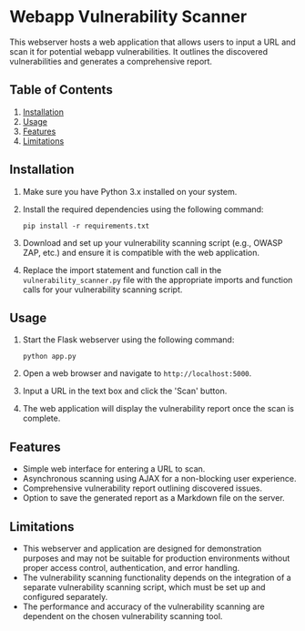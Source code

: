 # Webapp Vulnerability Scanner

This webserver hosts a web application that allows users to input a URL and scan it for potential webapp vulnerabilities. It outlines the discovered vulnerabilities and generates a comprehensive report.

## Table of Contents

1. [Installation](#installation)
2. [Usage](#usage)
3. [Features](#features)
4. [Limitations](#limitations)

## Installation

1. Make sure you have Python 3.x installed on your system.
2. Install the required dependencies using the following command:

    ```
    pip install -r requirements.txt
    ```

3. Download and set up your vulnerability scanning script (e.g., OWASP ZAP, etc.) and ensure it is compatible with the web application.

4. Replace the import statement and function call in the `vulnerability_scanner.py` file with the appropriate imports and function calls for your vulnerability scanning script.

## Usage

1. Start the Flask webserver using the following command:

    ```
    python app.py
    ```

2. Open a web browser and navigate to `http://localhost:5000`.

3. Input a URL in the text box and click the 'Scan' button.

4. The web application will display the vulnerability report once the scan is complete.

## Features

- Simple web interface for entering a URL to scan.
- Asynchronous scanning using AJAX for a non-blocking user experience.
- Comprehensive vulnerability report outlining discovered issues.
- Option to save the generated report as a Markdown file on the server.

## Limitations

- This webserver and application are designed for demonstration purposes and may not be suitable for production environments without proper access control, authentication, and error handling.
- The vulnerability scanning functionality depends on the integration of a separate vulnerability scanning script, which must be set up and configured separately.
- The performance and accuracy of the vulnerability scanning are dependent on the chosen vulnerability scanning tool.
